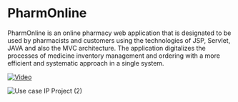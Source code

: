 # PharmOnline
PharmOnline is an online pharmacy web application that is designated to be used by pharmacists and customers using the technologies of JSP, Servlet, JAVA and also the MVC architecture.
The application digitalizes the processes of medicine inventory management and ordering with a more efficient and systematic approach in a single system.

[![Video](http://img.youtube.com/vi/-ba8E13GOUs/0.jpg)](http://www.youtube.com/watch?v=-ba8E13GOUs)


![Use case IP Project (2)](https://user-images.githubusercontent.com/87175059/159218044-1cc6dda6-5123-490c-be24-918e9db8ed43.jpg)


